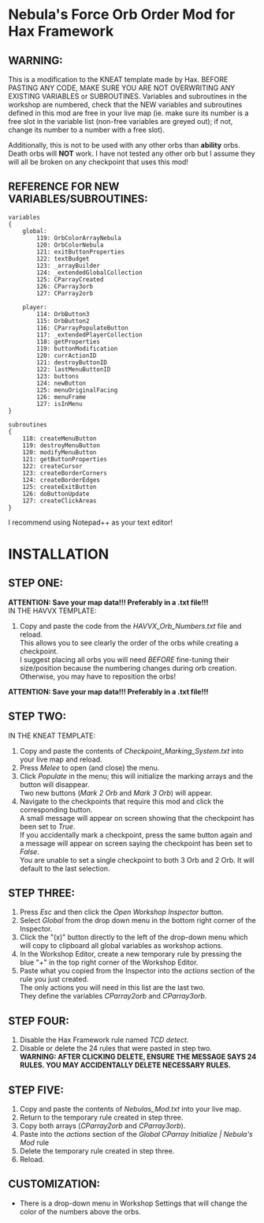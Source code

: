 # Nebula's Force Orb Order Mod for Hax Framework

## **WARNING:** 
This is a modification to the KNEAT template made by Hax. BEFORE PASTING ANY CODE, MAKE SURE YOU ARE NOT OVERWRITING ANY EXISTING VARIABLES or SUBROUTINES. 
Variables and subroutines in the workshop are numbered, check that the NEW variables and subroutines defined in this mod are free in your live map (ie. make sure its number is a free slot in the variable list (non-free variables are greyed out); if not, change its number to a number with a free slot).

Additionally, this is not to be used with any other orbs than **ability** orbs. Death orbs will **NOT** work. I have not tested any other orb but I assume they will all be broken on any checkpoint that uses this mod!  

## REFERENCE FOR NEW VARIABLES/SUBROUTINES:
```
variables
{
	global:
		119: OrbColorArrayNebula
		120: OrbColorNebula
		121: exitButtonProperties
		122: textBudget
		123: _arrayBuilder
		124: _extendedGlobalCollection
		125: CParrayCreated
		126: CParray3orb
		127: CParray2orb	

	player:
		114: OrbButton3
		115: OrbButton2
		116: CParrayPopulateButton
		117: _extendedPlayerCollection
		118: getProperties
		119: buttonModification
		120: currActionID
		121: destroyButtonID
		122: lastMenuButtonID
		123: buttons
		124: newButton
		125: menuOriginalFacing
		126: menuFrame
		127: isInMenu
}

subroutines
{
	118: createMenuButton
	119: destroyMenuButton
	120: modifyMenuButton
	121: getButtonProperties
	122: createCursor
	123: createBorderCorners
	124: createBorderEdges
	125: createExitButton
	126: doButtonUpdate
	127: createClickAreas
}
```

I recommend using Notepad++ as your text editor!

# INSTALLATION

## STEP ONE: 
**ATTENTION: Save your map data!!! Preferably in a .txt file!!!**  
IN THE HAVVX TEMPLATE:  
1. Copy and paste the code from the *HAVVX_Orb_Numbers.txt* file and reload.  
This allows you to see clearly the order of the orbs while creating a checkpoint.  
I suggest placing all orbs you will need *BEFORE* fine-tuning their size/position because the numbering changes during orb creation.  
Otherwise, you may have to reposition the orbs!  

**ATTENTION: Save your map data!!! Preferably in a .txt file!!!**  

## STEP TWO:
IN THE KNEAT TEMPLATE:
1. Copy and paste the contents of *Checkpoint_Marking_System.txt* into your live map and reload.  
2. Press *Melee* to open (and close) the menu.  
3. Click *Populate* in the menu; this will initialize the marking arrays and the button will disappear.  
Two new buttons (*Mark 2 Orb* and *Mark 3 Orb*) will appear.  
4. Navigate to the checkpoints that require this mod and click the corresponding button.  
A small message will appear on screen showing that the checkpoint has been set to *True*.  
If you accidentally mark a checkpoint, press the same button again and a message will appear on screen saying the checkpoint has been set to *False*.  
You are unable to set a single checkpoint to both 3 Orb and 2 Orb. It will default to the last selection.  

## STEP THREE: 
1. Press *Esc* and then click the *Open Workshop Inspector* button.  
2. Select *Global* from the drop down menu in the bottom right corner of the Inspector.  
3. Click the "(x)" button directly to the left of the drop-down menu which will copy to clipboard all global variables as workshop actions.  
4. In the Workshop Editor, create a new temporary rule by pressing the blue "+" in the top right corner of the Workshop Editor.  
5. Paste what you copied from the Inspector into the *actions* section of the rule you just created.  
The only actions you will need in this list are the last two.   
They define the variables *CParray2orb* and *CParray3orb*.  

## STEP FOUR:  
1. Disable the Hax Framework rule named *TCD detect*.   
2. Disable or delete the 24 rules that were pasted in step two.  
**WARNING: AFTER CLICKING DELETE, ENSURE THE MESSAGE SAYS 24 RULES. YOU MAY ACCIDENTALLY DELETE NECESSARY RULES.**

## STEP FIVE:  
1. Copy and paste the contents of *Nebulas_Mod.txt* into your live map.  
2. Return to the temporary rule created in step three.
3. Copy both arrays (*CParray2orb* and *CParray3orb*).
4. Paste into the *actions* section of the *Global CParray Initialize | Nebula's Mod* rule
5. Delete the temporary rule created in step three.
6. Reload.

## CUSTOMIZATION:
- There is a drop-down menu in Workshop Settings that will change the color of the numbers above the orbs.


